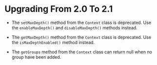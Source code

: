 Upgrading From 2.0 To 2.1
=========================

 * The `setMaxDepth()` method from the `Context` class is deprecated. Use the
   `enableMaxDepth()` and `disableMaxDepth()` methods instead.

 * The `getMaxDepth()` method from the `Context` class is deprecated. Use the
   `isMaxDepthEnabled()` method instead.

 * The `getGroups` method from the `Context` class can return null when no group have been added.
